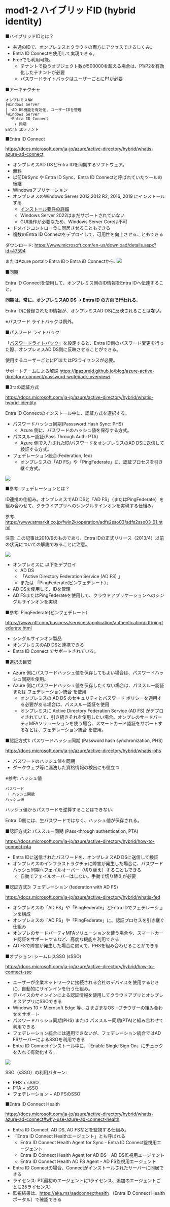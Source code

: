 # mod1-2 ハイブリッドID (hybrid identity)

■ハイブリッドIDとは？

- 共通のIDで、オンプレミスとクラウドの両方にアクセスできるしくみ。
- Entra ID Connectを使用して実現できる。
- Freeでも利用可能。
  - テナントで扱うオブジェクト数が500000を超える場合は、P1/P2を有効化したテナントが必要
  - パスワードライトバックはユーザーごとにP1が必要

■アーキテクチャ

```
オンプレミスNW
├Windows Server
│ └AD DS機能を有効化, ユーザーIDを管理
└Windows Server
  └Entra ID Connect
    ↓ 同期
Entra IDテナント
```

■Entra ID Connect

https://docs.microsoft.com/ja-jp/azure/active-directory/hybrid/whatis-azure-ad-connect

- オンプレミスAD DSとEntra IDを同期するソフトウェア。
- 無料
- 以前DirSync や Entra ID Sync、Entra ID Connectと呼ばれていたツールの後継
- Windowsアプリケーション
- オンプレミスのWindows Server 2012,2012 R2, 2016, 2019 にインストールする
  - [インストール要件の詳細](https://learn.microsoft.com/en-us/azure/active-directory/hybrid/how-to-connect-install-prerequisites#installation-prerequisites)
  - Windows Server 2022はまだサポートされていない
  - GUI操作が必要なため、Windows Server Coreは不可
- ドメインコントローラに同居させることもできる
- 複数のEntra ID Connectをデプロイして、可用性を向上させることもできる

ダウンロード:
https://www.microsoft.com/en-us/download/details.aspx?id=47594

またはAzure portal＞Entra ID＞Entra iD Connectから:
![](images/ss-2022-09-26-12-42-08.png)

■同期

Entra ID Connectを使用して、オンプレミス側のID情報をEntra IDへ伝達すること。

**同期は、常に、オンプレミスAD DS → Entra ID の方向で行われる**。

Entra IDに登録されたID情報が、オンプレミスAD DSに反映されることは**ない**。

※パスワード ライトバックは例外。

■パスワード ライトバック

「[パスワードライトバック](https://docs.microsoft.com/ja-jp/azure/active-directory/authentication/tutorial-enable-sspr-writeback)」を設定すると、Entra ID側のパスワード変更を行った際、オンプレミスAD DS側に反映させることができる。

使用するユーザーごとにP1またはP2ライセンスが必要。

サポートチームによる解説
https://jpazureid.github.io/blog/azure-active-directory-connect/password-writeback-overview/

■3つの認証方式

https://docs.microsoft.com/ja-jp/azure/active-directory/hybrid/whatis-hybrid-identity

Entra ID Connectのインストール中に、認証方式を選択する。

- パスワードハッシュ同期(Passsword Hash Sync: PHS)
  - Azure 側に、パスワードのハッシュ値を保存する方式。
- パススルー認証(Pass Through Auth: PTA)
  - Azure 側で入力されたID/パスワードをオンプレミスのAD DSに送信して検証する方式。
- フェデレーション統合(Federation, fed)
  - オンプレミスの「AD FS」や「PingFederate」に、認証プロセスを引き継ぐ方式。

![](images/ss-2022-09-26-12-45-12.png)

■参考: フェデレーションとは？

ID連携の仕組み。オンプレミスでAD DSと「AD FS」（またはPingFederate）を組み合わせて、クラウドアプリへのシングルサインオンを実現する仕組み。

参考:
https://www.atmarkit.co.jp/fwin2k/operation/adfs2sso03/adfs2sso03_01.html

注意: この記事は2010/9のものであり、Entra IDの正式リリース（2013/4）以前の状況についての解説であることに注意。

![](images/ss-2022-09-26-12-45-34.png)

- オンプレミスに 以下をデプロイ
  - AD DS
  - 「Active Directory Federation Service (AD FS) 」
  - または 「PingFederate(ピンフェデレート）」
- AD DSを使用して、IDを管理
- AD FSまたはPingFederateを使用して、クラウドアプリケーションへのシングルサインオンを実現

■参考: PingFederate(ピンフェデレート）

https://www.ntt.com/business/services/application/authentication/idf/pingfederate.html

- シングルサインオン製品
- オンプレミスのAD DSと連携できる
- Entra ID Connect でサポートされている。

■選択の目安

- Azure 側にパスワードハッシュ値を保存してもよい場合は、パスワードハッシュ同期を使用。
- Azure 側にパスワードハッシュ値を保存したくない場合は、パススルー認証 または フェデレーション統合 を使用
  - オンプレミスの AD DS のセキュリティとパスワード ポリシーを適用する必要がある場合は、パススルー認証を使用
  - オンプレミスに Active Directory Federation Service (AD FS) がデプロイされていて、引き続きそれを使用したい場合、オンプレのサードパーティMFAソリューションを使う場合、スマートカード認証をサポートするなどは、フェデレーション統合 を使用。

■認証方式1: パスワードハッシュ同期 (Password hash synchronization, PHS)

https://docs.microsoft.com/ja-jp/azure/active-directory/hybrid/whatis-phs

- パスワードのハッシュ値を同期
- ダークウェブ等に漏洩した資格情報の検出にも役立つ

※参考: ハッシュ値

```
パスワード
 ↓ ハッシュ関数
ハッシュ値
```

ハッシュ値からパスワードを逆算することはできない.

Entra ID側には、生パスワードではなく、ハッシュ値が保存される。

■認証方式2: パススルー同期 (Pass-through authentication, PTA)

https://docs.microsoft.com/ja-jp/azure/active-directory/hybrid/how-to-connect-pta

- Entra IDに送信されたパスワードを、オンプレミスAD DSに送信して検証
- オンプレミスのインフラストラクチャに障害が発生した場合に、パスワード ハッシュ同期へフェイルオーバー（切り替え）することもできる
  - 自動でフェイルオーバーはしない。手動で切り替えが必要

■認証方式3: フェデレーション (federation with AD FS)

https://docs.microsoft.com/ja-jp/azure/active-directory/hybrid/whatis-fed

- オンプレミスの「AD FS」や「PingFederate」とEntra IDでフェデレーションを構成
- オンプレミスの「AD FS」や「PingFederate」に、認証プロセスを引き継ぐ仕組み
- オンプレのサードパーティMFAソリューションを使う場合や、スマートカード認証をサポートするなど、高度な機能を利用できる
- AD FSで障害が発生した場合に備えて、PHSを組み合わせることができる

■オプション: シームレスSSO (sSSO)

https://docs.microsoft.com/ja-jp/azure/active-directory/hybrid/how-to-connect-sso

- ユーザーが企業ネットワークに接続される会社のデバイスを使用するときに、自動的にサインインを行う仕組み。
- デバイスのサインインによる認証情報を使用してクラウドアプリとオンプレミスアプリにSSOできる
- Windows 10 + Microsoft Edge 等、さまざまなOS・ブラウザーの組み合わせをサポート
- パスワードハッシュ同期(PHS) または パススルー同期(PTA)と組み合わせて利用できる
- フェデレーション統合には適用できないが、フェデレーション統合ではAD FSサーバーによるSSOを利用できる
- Entra ID Connectインストール中に、「Enable Single Sign On」にチェックを入れて有効化する。

![](images/ss-2022-09-26-12-53-58.png)

SSO（sSSO）の利用パターン:

- PHS + sSSO
- PTA + sSSO
- フェデレーション + AD FSのSSO

■Entra ID Connect Health

https://docs.microsoft.com/ja-jp/azure/active-directory/hybrid/whatis-azure-ad-connect#why-use-azure-ad-connect-health

- Entra ID Connect, AD DS, AD FSなどを監視する仕組み。
- 「Entra ID Connect Healthエージェント」とも呼ばれる
  - Entra ID Connect Health Agent for Sync - Entra ID Connect監視用エージェント
  - Entra ID Connect Health Agent for AD DS - AD DS監視用エージェント
  - Entra ID Connect Health AD FS Agent - AD FS監視用エージェント
- Entra ID Connectの場合、Connectがインストールされたサーバーに同居できる
- ライセンス: P1(最初のエージェントに1ライセンス、追加のエージェントごとに25ライセンス)
- 監視結果は、https://aka.ms/aadconnecthealth （Entra ID Connect Healthポータル）で確認できる

<!--
# ラボ06  ディレクトリ同期の導入（非常に時間がかかるため、オプション）

- 60min
- Azure Passサブスクリプションを使用します
- 手順書: https://microsoftlearning.github.io/AZ-500JA-AzureSecurityTechnologies/
- 補足資料: https://github.com/hiryamada/notes/blob/main/AZ-500/lab/lab06.md

概要:

```
Azure VM（オンプレミスAD DSの代わり）
├ユーザー
└Entra ID Connect
 ↓ ユーザー情報を同期
Entra ID
```

-->
